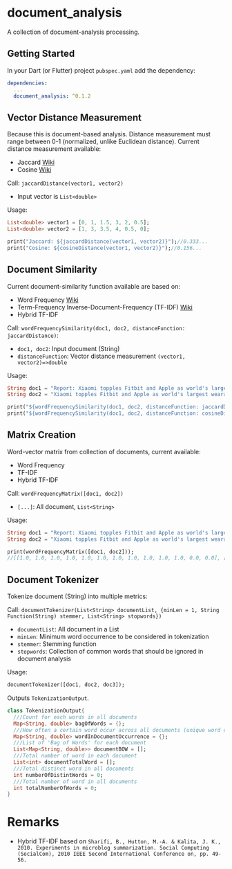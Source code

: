 # document_analysis
A collection of document-analysis processing.

## Getting Started
In your Dart (or Flutter) project `pubspec.yaml` add the dependency:
```yaml
dependencies:
  ...
  document_analysis: ^0.1.2
```

## Vector Distance Measurement
Because this is document-based analysis. Distance measurement must range between 0-1 (normalized, unlike Euclidean distance). Current distance measurement available:
- Jaccard [Wiki](https://en.wikipedia.org/wiki/Jaccard_index)
- Cosine [Wiki](https://en.wikipedia.org/wiki/Cosine_similarity)

Call: `jaccardDistance(vector1, vector2)`
- Input vector is `List<double>`

Usage:
```dart
List<double> vector1 = [0, 1, 1.5, 3, 2, 0.5];
List<double> vector2 = [1, 3, 3.5, 4, 0.5, 0];

print("Jaccard: ${jaccardDistance(vector1, vector2)}");//0.333...
print("Cosine: ${cosineDistance(vector1, vector2)}");//0.156...
```

## Document Similarity
Current document-similarity function available are based on:
- Word Frequency [Wiki](https://en.wikipedia.org/wiki/Word_lists_by_frequency)
- Term-Frequency Inverse-Document-Frequency (TF-IDF) [Wiki](https://en.wikipedia.org/wiki/Tf%E2%80%93idf)
- Hybrid TF-IDF 

Call: `wordFrequencySimilarity(doc1, doc2, distanceFunction: jaccardDistance)`:
- `doc1, doc2`: Input document (String)
- `distanceFunction`: Vector distance measurement `(vector1, vector2)=>double`

Usage:
```dart
String doc1 = "Report: Xiaomi topples Fitbit and Apple as world's largest wearables vendor";
String doc2 = "Xiaomi topples Fitbit and Apple as world's largest wearables vendor: Strategy Analytics";

print("${wordFrequencySimilarity(doc1, doc2, distanceFunction: jaccardDistance)}");//0.769...
print("${wordFrequencySimilarity(doc1, doc2, distanceFunction: cosineDistance)}");//0.870...
```

## Matrix Creation
Word-vector matrix from collection of documents, current available:
- Word Frequency
- TF-IDF
- Hybrid TF-IDF 

Call: `wordFrequencyMatrix([doc1, doc2])`
- `[...]`: All document, `List<String>`

Usage:
```dart
String doc1 = "Report: Xiaomi topples Fitbit and Apple as world's largest wearables vendor";
String doc2 = "Xiaomi topples Fitbit and Apple as world's largest wearables vendor: Strategy Analytics";

print(wordFrequencyMatrix([doc1, doc2]));
//[[1.0, 1.0, 1.0, 1.0, 1.0, 1.0, 1.0, 1.0, 1.0, 1.0, 1.0, 0.0, 0.0], [0.0, 1.0, 1.0, 1.0, 1.0, 1.0, 1.0, 1.0, 1.0, 1.0, 1.0, 1.0, 1.0]]
```

## Document Tokenizer
Tokenize document (String) into multiple metrics:

Call: `documentTokenizer(List<String> documentList, {minLen = 1, String Function(String) stemmer, List<String> stopwords})`
- `documentList`: All document in a List
- `minLen`: Minimum word occurrence to be considered in tokenization
- `stemmer`: Stemming function
- `stopwords`: Collection of common words that should be ignored in document analysis

Usage:
```dart
documentTokenizer([doc1, doc2, doc3]);
```

Outputs `TokenizationOutput`.
```dart
class TokenizationOutput{
  ///Count for each words in all documents
  Map<String, double> bagOfWords = {};
  ///How often a certain word occur across all documents (unique word occurence - max 1 per document)
  Map<String, double> wordInDocumentOccurrence = {};
  ///List of 'Bag of Words' for each document
  List<Map<String, double>> documentBOW = [];
  ///Total number of word in each document
  List<int> documentTotalWord = [];
  ///Total distinct word in all documents
  int numberOfDistintWords = 0;
  ///Total number of word in all documents
  int totalNumberOfWords = 0;
}
```

# Remarks
- Hybrid TF-IDF based on `Sharifi, B., Hutton, M.-A. & Kalita, J. K., 2010. Experiments in microblog summarization. Social Computing (SocialCom), 2010 IEEE Second International Conference on, pp. 49-56.`